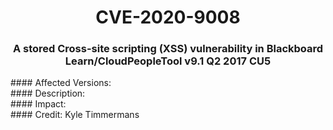 # <center>CVE-2020-9008</center>

###  <center>A stored Cross-site scripting (XSS) vulnerability in Blackboard Learn/CloudPeopleTool v9.1 Q2 2017 CU5 </center>

<div>
</div>
#### Affected Versions:


<div>
</div>
#### Description:


<div>
</div>
#### Impact:


<div>
</div>
#### Credit:
Kyle Timmermans
<https://twitter.com/KyleTimmermans>
